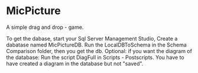# MicPicture
A simple drag and drop - game. 

To get the dabase, start your Sql Server Management Studio, Create a dabatase named MicPictureDB.
Run the LocalDBToSchema in the Schema Comparison folder, then you get the db. 
Optional:
if you want the diagram of the database:
Run the script DiagFull in Scripts - Postscripts. You have to have created a diagram in the database but not "saved".
